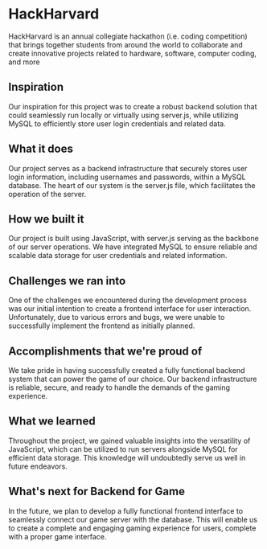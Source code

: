 # HackHarvard
HackHarvard is an annual collegiate hackathon (i.e. coding competition) that brings together students from around the world to collaborate and create innovative projects related to hardware, software, computer coding, and more

## Inspiration
Our inspiration for this project was to create a robust backend solution that could seamlessly run locally or virtually using server.js, while utilizing MySQL to efficiently store user login credentials and related data.

## What it does
Our project serves as a backend infrastructure that securely stores user login information, including usernames and passwords, within a MySQL database. The heart of our system is the server.js file, which facilitates the operation of the server.

## How we built it
Our project is built using JavaScript, with server.js serving as the backbone of our server operations. We have integrated MySQL to ensure reliable and scalable data storage for user credentials and related information.

## Challenges we ran into
One of the challenges we encountered during the development process was our initial intention to create a frontend interface for user interaction. Unfortunately, due to various errors and bugs, we were unable to successfully implement the frontend as initially planned.

## Accomplishments that we're proud of
We take pride in having successfully created a fully functional backend system that can power the game of our choice. Our backend infrastructure is reliable, secure, and ready to handle the demands of the gaming experience.

## What we learned
Throughout the project, we gained valuable insights into the versatility of JavaScript, which can be utilized to run servers alongside MySQL for efficient data storage. This knowledge will undoubtedly serve us well in future endeavors.

## What's next for Backend for Game
In the future, we plan to develop a fully functional frontend interface to seamlessly connect our game server with the database. This will enable us to create a complete and engaging gaming experience for users, complete with a proper game interface.
